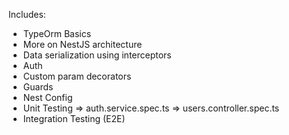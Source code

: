 Includes:
- TypeOrm Basics
- More on NestJS architecture
- Data serialization using interceptors
- Auth
- Custom param decorators
- Guards
- Nest Config
- Unit Testing => auth.service.spec.ts => users.controller.spec.ts
- Integration Testing (E2E)